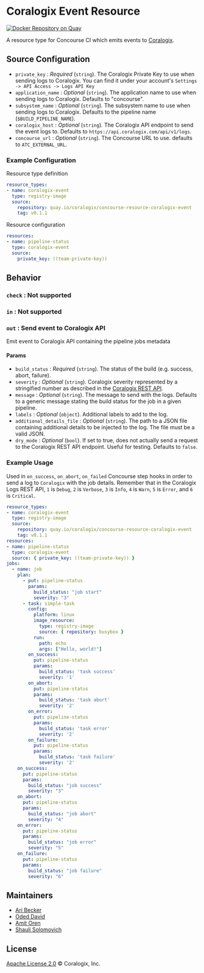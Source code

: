 # Coralogix Event Resource
[![Docker Repository on Quay](https://quay.io/repository/coralogix/eng-coralogix-event-resource/status "Docker Repository on Quay")](https://quay.io/repository/coralogix/eng-coralogix-event-resource)

A resource type for Concourse CI which emits events to [Coralogix](https://coralogix.com/).

## Source Configuration
* `private_key`                : _Required_ (`string`). The Coralogix Private Key to use when sending logs to Coralogix. You can find it under your account's `Settings -> API Access -> Logs API Key`
* `application_name`           : _Optional_ (`string`). The application name to use when sending logs to Coralogix. Defaults to "concourse".
* `subsystem_name`             : _Optional_ (`string`). The subsystem name to use when sending logs to Coralogix. Defaults to the pipeline name (`$BUILD_PIPELINE_NAME`).
* `coralogix_host`             : _Optional_ (`string`). The Coralogix API endpoint to send the event logs to. Defaults to `https://api.coralogix.com/api/v1/logs`.
* `concourse_url`              : _Optional_ (`string`). The Concourse URL to use. defaults to `ATC_EXTERNAL_URL`.

### Example Configuration

Resource type definition

```yaml
resource_types:
- name: coralogix-event
  type: registry-image
  source:
    repository: quay.io/coralogix/concourse-resource-coralogix-event
    tag: v0.1.1
```

Resource configuration
```yaml
resources:
- name: pipeline-status
  type: coralogix-event
  source:
    private_key: ((team-private-key))
```

## Behavior

### `check` : Not supported

### `in` : Not supported

### `out` : Send event to Coralogix API
Emit event to Coralogix API containing the pipeline jobs metadata

#### Params
* `build_status`            : _Required_ (`string`). The status of the build (e.g. success, abort, failure).
* `severity`                : _Optional_ (`string`). Coralogix severity represented by a stringified number as described in the [Coralogix REST API](https://coralogix.com/integrations/coralogix-rest-api/).
* `message`                 : _Optional_ (`string`). The message to send with the logs. Defaults to a generic message stating the build status for the job in a given pipeline.
* `labels`                  : _Optional_ (`object`). Additional labels to add to the log.
* `additional_details_file` : _Optional_ (`string`). The path to a JSON file containing additional details to be injected to the log. The file must be a valid JSON.
* `dry_mode`                : _Optional_ (`bool`). If set to true, does not actually send a request to the Coralogix REST API endpoint. Useful for testing. Defaults to `false`.

### Example Usage

Used in `on_success`, `on_abort`, `on_failed` Concourse step hooks in order to send a log to `Coralogix` with the job details.
Remember that in the Coralogix Logs REST API, `1` is `Debug`, `2` is `Verbose`, `3` is `Info`, `4` is `Warn`, `5` is `Error`, and `6` is `Critical`.

```yaml
resource_types:
- name: coralogix-event
  type: registry-image
  source:
    repository: quay.io/coralogix/concourse-resource-coralogix-event
    tag: v0.1.1
resources:
- name: pipeline-status
  type: coralogix-event
  source: { private_key: ((team-private-key)) }
jobs:
  - name: job
    plan:
      - put: pipeline-status
        params:
          build_status: "job start"
          severity: "3"
      - task: simple-task
        config:
          platform: linux
          image_resource:
            type: registry-image
            source: { repository: busybox }
          run:
            path: echo
            args: ["Hello, world!"]
        on_success:
          put: pipeline-status
          params:
            build_status: 'task success'
            severity: '1'
        on_abort:
          put: pipeline-status
          params:
            build_status: 'task abort'
            severity: '2'
        on_error:
          put: pipeline-status
          params:
            build_status: 'task error'
            severity: '2'
        on_failure:
          put: pipeline-status
          params:
            build_status: 'task failure'
            severity: '2'
    on_success:
      put: pipeline-status
      params:
        build_status: "job success"
        severity: "3"
    on_abort:
      put: pipeline-status
      params:
        build_status: "job abort"
        severity: "4"
    on_error:
      put: pipeline-status
      params:
        build_status: "job error"
        severity: "5"
    on_failure:
      put: pipeline-status
      params:
        build_status: "job failure"
        severity: "6"
```

## Maintainers
* [Ari Becker](https://github.com/ari-becker)
* [Oded David](https://github.com/oded-dd)
* [Amit Oren](https://github.com/amit-o)
* [Shauli Solomovich](https://github.com/ShauliSolomovich)

## License
[Apache License 2.0](https://www.apache.org/licenses/LICENSE-2.0) © Coralogix, Inc.

